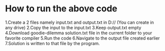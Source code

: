 # How to run the above code 
1.Create a 2 files namely input.txt and output.txt in D:// (You can create in any drive)
2.Copy the input to the input.txt 
3.Keep output.txt empty
4.Download goodie-dilemma solution.txt file in the current folder to your favorite compiler
5.Run the code
6.Navigate to the output file created earlier
7.Solution is written to that file by the program.
